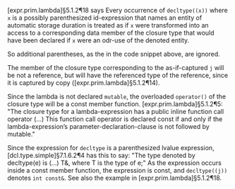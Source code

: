 [expr.prim.lambda]§5.1.2¶18 says
Every occurrence of `decltype((x))` where `x` is a possibly parenthesized id-expression that names an entity of automatic storage duration is treated as if `x` were transformed into an access to a corresponding data member of the closure type that would have been declared if `x` were an odr-use of the denoted entity.

So additional parentheses, as the in the code snippet above, are ignored.

The member of the closure type corresponding to the as-if-captured `j` will be not a reference, but will have the referenced type of the reference, since it is captured by copy ([expr.prim.lambda]§5.1.2¶14).

Since the lambda is not declared `mutable`, the overloaded `operator()` of the closure type will be a const member function. [expr.prim.lambda]§5.1.2¶5: "The closure type for a lambda-expression has a public inline function call operator (...) This function call operator is declared const if and only if the lambda-expression’s parameter-declaration-clause is not followed by mutable."
 
Since the expression for `decltype` is a parenthesized lvalue expression, [dcl.type.simple]§7.1.6.2¶4 has this to say: "The type denoted by decltype(e) is (...)  T&, where T is the type of e;" As the expression occurs inside a const member function, the expression is const, and `decltype((j))` denotes `int const&`. See also the example in [expr.prim.lambda]§5.1.2¶18.